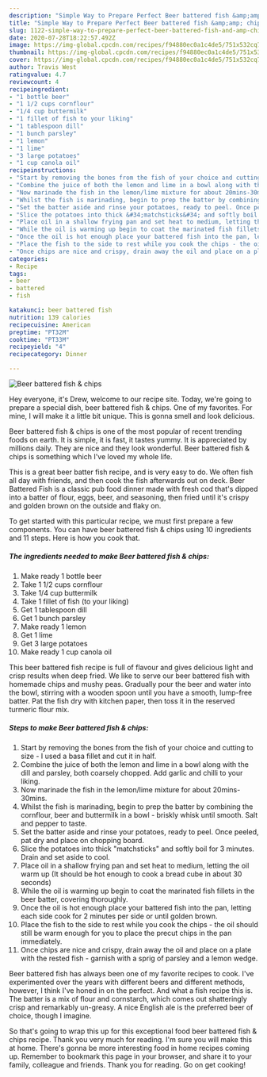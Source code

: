 ```yaml
---
description: "Simple Way to Prepare Perfect Beer battered fish &amp;amp; chips"
title: "Simple Way to Prepare Perfect Beer battered fish &amp;amp; chips"
slug: 1122-simple-way-to-prepare-perfect-beer-battered-fish-and-amp-chips
date: 2020-07-28T18:22:57.492Z
image: https://img-global.cpcdn.com/recipes/f94880ec0a1c4de5/751x532cq70/beer-battered-fish-chips-recipe-main-photo.jpg
thumbnail: https://img-global.cpcdn.com/recipes/f94880ec0a1c4de5/751x532cq70/beer-battered-fish-chips-recipe-main-photo.jpg
cover: https://img-global.cpcdn.com/recipes/f94880ec0a1c4de5/751x532cq70/beer-battered-fish-chips-recipe-main-photo.jpg
author: Travis West
ratingvalue: 4.7
reviewcount: 4
recipeingredient:
- "1 bottle beer"
- "1 1/2 cups cornflour"
- "1/4 cup buttermilk"
- "1 fillet of fish to your liking"
- "1 tablespoon dill"
- "1 bunch parsley"
- "1 lemon"
- "1 lime"
- "3 large potatoes"
- "1 cup canola oil"
recipeinstructions:
- "Start by removing the bones from the fish of your choice and cutting to size - I used a basa fillet and cut it in half."
- "Combine the juice of both the lemon and lime in a bowl along with the dill and parsley, both coarsely chopped. Add garlic and chilli to your liking."
- "Now marinade the fish in the lemon/lime mixture for about 20mins-30mins."
- "Whilst the fish is marinading, begin to prep the batter by combining the cornflour, beer and buttermilk in a bowl - briskly whisk until smooth. Salt and pepper to taste."
- "Set the batter aside and rinse your potatoes, ready to peel. Once peeled, pat dry and place on chopping board."
- "Slice the potatoes into thick &#34;matchsticks&#34; and softly boil for 3 minutes. Drain and set aside to cool."
- "Place oil in a shallow frying pan and set heat to medium, letting the oil warm up (It should be hot enough to cook a bread cube in about 30 seconds)"
- "While the oil is warming up begin to coat the marinated fish fillets in the beer batter, covering thoroughly."
- "Once the oil is hot enough place your battered fish into the pan, letting each side cook for 2 minutes per side or until golden brown."
- "Place the fish to the side to rest while you cook the chips - the oil should still be warm enough for you to place the precut chips in the pan immediately."
- "Once chips are nice and crispy, drain away the oil and place on a plate with the rested fish - garnish with a sprig of parsley and a lemon wedge."
categories:
- Recipe
tags:
- beer
- battered
- fish

katakunci: beer battered fish 
nutrition: 139 calories
recipecuisine: American
preptime: "PT32M"
cooktime: "PT33M"
recipeyield: "4"
recipecategory: Dinner

---
```



![Beer battered fish &amp; chips](https://img-global.cpcdn.com/recipes/f94880ec0a1c4de5/751x532cq70/beer-battered-fish-chips-recipe-main-photo.jpg)

Hey everyone, it's Drew, welcome to our recipe site. Today, we're going to prepare a special dish, beer battered fish &amp; chips. One of my favorites. For mine, I will make it a little bit unique. This is gonna smell and look delicious.

Beer battered fish &amp; chips is one of the most popular of recent trending foods on earth. It is simple, it is fast, it tastes yummy. It is appreciated by millions daily. They are nice and they look wonderful. Beer battered fish &amp; chips is something which I've loved my whole life.

This is a great beer batter fish recipe, and is very easy to do. We often fish all day with friends, and then cook the fish afterwards out on deck. Beer Battered Fish is a classic pub food dinner made with fresh cod that&#39;s dipped into a batter of flour, eggs, beer, and seasoning, then fried until it&#39;s crispy and golden brown on the outside and flaky on.


To get started with this particular recipe, we must first prepare a few components. You can have beer battered fish &amp; chips using 10 ingredients and 11 steps. Here is how you cook that.

<!--inarticleads1-->

##### The ingredients needed to make Beer battered fish &amp; chips:

1. Make ready 1 bottle beer
1. Take 1 1/2 cups cornflour
1. Take 1/4 cup buttermilk
1. Take 1 fillet of fish (to your liking)
1. Get 1 tablespoon dill
1. Get 1 bunch parsley
1. Make ready 1 lemon
1. Get 1 lime
1. Get 3 large potatoes
1. Make ready 1 cup canola oil


This beer battered fish recipe is full of flavour and gives delicious light and crisp results when deep fried. We like to serve our beer battered fish with homemade chips and mushy peas. Gradually pour the beer and water into the bowl, stirring with a wooden spoon until you have a smooth, lump-free batter. Pat the fish dry with kitchen paper, then toss it in the reserved turmeric flour mix. 

<!--inarticleads2-->

##### Steps to make Beer battered fish &amp; chips:

1. Start by removing the bones from the fish of your choice and cutting to size - I used a basa fillet and cut it in half.
1. Combine the juice of both the lemon and lime in a bowl along with the dill and parsley, both coarsely chopped. Add garlic and chilli to your liking.
1. Now marinade the fish in the lemon/lime mixture for about 20mins-30mins.
1. Whilst the fish is marinading, begin to prep the batter by combining the cornflour, beer and buttermilk in a bowl - briskly whisk until smooth. Salt and pepper to taste.
1. Set the batter aside and rinse your potatoes, ready to peel. Once peeled, pat dry and place on chopping board.
1. Slice the potatoes into thick &#34;matchsticks&#34; and softly boil for 3 minutes. Drain and set aside to cool.
1. Place oil in a shallow frying pan and set heat to medium, letting the oil warm up (It should be hot enough to cook a bread cube in about 30 seconds)
1. While the oil is warming up begin to coat the marinated fish fillets in the beer batter, covering thoroughly.
1. Once the oil is hot enough place your battered fish into the pan, letting each side cook for 2 minutes per side or until golden brown.
1. Place the fish to the side to rest while you cook the chips - the oil should still be warm enough for you to place the precut chips in the pan immediately.
1. Once chips are nice and crispy, drain away the oil and place on a plate with the rested fish - garnish with a sprig of parsley and a lemon wedge.


Beer battered fish has always been one of my favorite recipes to cook. I&#39;ve experimented over the years with different beers and different methods, however, I think I&#39;ve honed in on the perfect. And what a fish recipe this is. The batter is a mix of flour and cornstarch, which comes out shatteringly crisp and remarkably un-greasy. A nice English ale is the preferred beer of choice, though I imagine. 

So that's going to wrap this up for this exceptional food beer battered fish &amp; chips recipe. Thank you very much for reading. I'm sure you will make this at home. There's gonna be more interesting food in home recipes coming up. Remember to bookmark this page in your browser, and share it to your family, colleague and friends. Thank you for reading. Go on get cooking!
